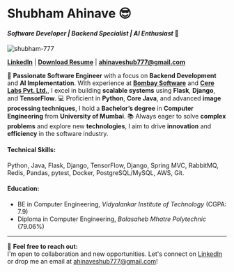 # Shubham Ahinave 😎	
#### *Software Developer | Backend Specialist | AI Enthusiast* 🚀

<p align="left"> <img src="https://komarev.com/ghpvc/?username=shubham-777&label=Profile%20views&color=0e75b6&style=flat" alt="shubham-777" /> </p>

**[LinkedIn](https://www.linkedin.com/in/shubham-ahinave/)** | **[Download Resume](https://drive.google.com/file/d/162HPc--IvWWl5M4_Wi-xmIUWIRY0tout/view?usp=sharing)** | **ahinaveshub777@gmail.com**

🚀 **Passionate Software Engineer** with a focus on **Backend Development** and **AI Implementation**. With experience at [**Bombay Software**](https://www.bombaysoftwares.com/) and [**Cere Labs Pvt. Ltd.**](https://www.cerelabs.com/), I excel in building **scalable systems** using **Flask**, **Django**, and **TensorFlow**. 💻 Proficient in **Python**, **Core Java**, and advanced **image processing techniques**, I hold a **Bachelor’s degree** in **Computer Engineering** from **University of Mumbai**. 📚 Always eager to solve **complex problems** and explore new **technologies**, I aim to drive **innovation** and **efficiency** in the software industry.


#### **Technical Skills:** 
Python, Java, Flask, Django, TensorFlow, Django, Spring MVC, RabbitMQ, Redis, Pandas, pytest, Docker, PostgreSQL/MySQL, AWS, Git.

#### **Education:** 
- BE in Computer Engineering, *Vidyalankar Institute of Technology* (CGPA: 7.9)
- Diploma in Computer Engineering, *Balasaheb Mhatre Polytechnic* (79.06%)

---

💬 **Feel free to reach out:**  
I'm open to collaboration and new opportunities. Let's connect on [LinkedIn](https://www.linkedin.com/in/shubham-ahinave/) or drop me an email at ahinaveshub777@gmail.com!
